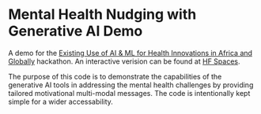 # Mental Health Nudging with Generative AI Demo

A demo for the [Existing Use of AI & ML for Health Innovations in Africa and Globally](https://healthinteltrust.com/portfolios/project-health-hack-naija-1-0/) hackathon.
An interactive verision can be found at [HF Spaces](https://huggingface.co/ophiuchus-ai).

The purpose of this code is to demonstrate the capabilities of the generative AI tools in addressing the mental health challenges by providing tailored motivational multi-modal messages. The code is intentionally kept simple for a wider accessability.

